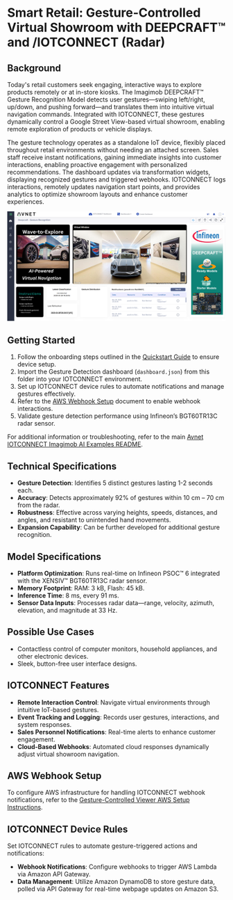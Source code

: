 # Smart Retail: Gesture-Controlled Virtual Showroom with DEEPCRAFT™ and /IOTCONNECT (Radar)

## Background
Today's retail customers seek engaging, interactive ways to explore products remotely or at in-store kiosks. The Imagimob DEEPCRAFT™ Gesture Recognition Model detects user gestures—swiping left/right, up/down, and pushing forward—and translates them into intuitive virtual navigation commands. Integrated with IOTCONNECT, these gestures dynamically control a Google Street View-based virtual showroom, enabling remote exploration of products or vehicle displays.

The gesture technology operates as a standalone IoT device, flexibly placed throughout retail environments without needing an attached screen. Sales staff receive instant notifications, gaining immediate insights into customer interactions, enabling proactive engagement with personalized recommendations. The dashboard updates via transformation widgets, displaying recognized gestures and triggered webhooks. IOTCONNECT logs interactions, remotely updates navigation start points, and provides analytics to optimize showroom layouts and enhance customer experiences.

![Gesture Detection Dashboard](./retail_gesture_dashboard.png)

## Getting Started
1. Follow the onboarding steps outlined in the [Quickstart Guide](https://github.com/avnet-iotconnect/avnet-iotc-mtb-ai-imagimob-rm/blob/main/QUICKSTART.md) to ensure device setup.
2. Import the Gesture Detection dashboard (`dashboard.json`) from this folder into your IOTCONNECT environment.
3. Set up IOTCONNECT device rules to automate notifications and manage gestures effectively.
4. Refer to the [AWS Webhook Setup](https://github.com/avnet-iotconnect/avnet-iotc-mtb-ai-imagimob-rm/blob/main/files/gesture-detection/gesture-controlled_viewer_setup.md) document to enable webhook interactions.
5. Validate gesture detection performance using Infineon’s BGT60TR13C radar sensor.

For additional information or troubleshooting, refer to the main [Avnet IOTCONNECT Imagimob AI Examples README](../README.md).

## Technical Specifications
- **Gesture Detection**: Identifies 5 distinct gestures lasting 1-2 seconds each.
- **Accuracy**: Detects approximately 92% of gestures within 10 cm – 70 cm from the radar.
- **Robustness**: Effective across varying heights, speeds, distances, and angles, and resistant to unintended hand movements.
- **Expansion Capability**: Can be further developed for additional gesture recognition.

## Model Specifications
- **Platform Optimization**: Runs real-time on Infineon PSOC™ 6 integrated with the XENSIV™ BGT60TR13C radar sensor.
- **Memory Footprint**: RAM: 3 kB, Flash: 45 kB.
- **Inference Time**: 8 ms, every 91 ms.
- **Sensor Data Inputs**: Processes radar data—range, velocity, azimuth, elevation, and magnitude at 33 Hz.

## Possible Use Cases
- Contactless control of computer monitors, household appliances, and other electronic devices.
- Sleek, button-free user interface designs.

## IOTCONNECT Features
- **Remote Interaction Control**: Navigate virtual environments through intuitive IoT-based gestures.
- **Event Tracking and Logging**: Records user gestures, interactions, and system responses.
- **Sales Personnel Notifications**: Real-time alerts to enhance customer engagement.
- **Cloud-Based Webhooks**: Automated cloud responses dynamically adjust virtual showroom navigation.

## AWS Webhook Setup
To configure AWS infrastructure for handling IOTCONNECT webhook notifications, refer to the [Gesture-Controlled Viewer AWS Setup Instructions](https://github.com/avnet-iotconnect/avnet-iotc-mtb-ai-imagimob-rm/blob/main/files/gesture-detection/gesture-controlled_viewer_setup.md).

## IOTCONNECT Device Rules
Set IOTCONNECT rules to automate gesture-triggered actions and notifications:
- **Webhook Notifications**: Configure webhooks to trigger AWS Lambda via Amazon API Gateway.
- **Data Management**: Utilize Amazon DynamoDB to store gesture data, polled via API Gateway for real-time webpage updates on Amazon S3.

